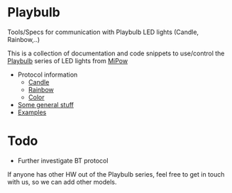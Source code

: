 # Playbulb
Tools/Specs for communication with Playbulb LED lights (Candle, Rainbow,..)

This is a collection of documentation and code snippets to use/control the [Playbulb](http://www.playbulb.com/en/index.html)
series of LED lights from [MiPow](http://www.mipow.com/en/index.html)

* Protocol information
  * [Candle](protocols/candle.md)
  * [Rainbow](protocols/rainbow.md)
  * [Color](protocols/color.md)
* [Some general stuff](General.md)
* [Examples](Examples.md)

# Todo

* Further investigate BT protocol

If anyone has other HW out of the Playbulb series, feel free to get in touch with us, so we can add other models.